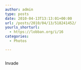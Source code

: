 ```yaml
---
author: admin
type: posts
date: 2010-04-13T13:13:01+00:00
url: /posts/2010/04/13/518241452/
yourls_shorturl:
  - https://lobban.org/i/16
categories:
  - Photos

---
```

<div class="figure">
  <img src="https://andy.lobban.org/photo/1280/518241452/1/tumblr_l0tgpp52FI1qzrl7b" alt="" />
</div>

Invade
